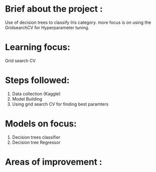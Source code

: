 # Brief about the project : 
Use of decision trees to classify Iris category. more focus is on using the GridsearchCV for Hyperparameter tuning.

# Learning focus: 
Grid search CV 

# Steps followed:
1. Data collection (Kaggle)
2. Model Building
3. Using grid search CV for finding best paramters

# Models  on focus:
1. Decision trees classifier
2. Decision tree Regressor


# Areas of improvement : 

